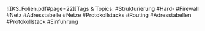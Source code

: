 
![[KS_Folien.pdf#page=22]]Tags & Topics:
   #Strukturierung
   #Hard-
   #Firewall
   #Netz
   #Adresstabelle
   #Netze
   #Protokollstacks
   #Routing
   #Adresstabellen
   #Protokollstack
   #Einfuhrung
